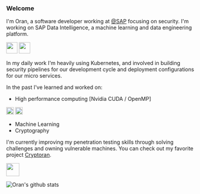 ### Welcome

I'm Oran, a software developer working at [@SAP](https://github.com/SAP) focusing on security. I'm working on SAP Data Intelligence, a machine learning and data engineering platform.

<a href="https://www.sap.com"><img height=30 src="https://upload.wikimedia.org/wikipedia/commons/5/59/SAP_2011_logo.svg"/></a>
<a href="https://kubernetes.io/"><img height=30 src="https://upload.wikimedia.org/wikipedia/commons/6/67/Kubernetes_logo.svg"/></a>

In my daily work I'm heavily using Kubernetes, and involved in building security pipelines for our development cycle and deployment configurations for our micro services.

In the past I've learned and worked on:
- High performance computing [Nvidia CUDA / OpenMP] 

<a href="https://developer.nvidia.com/cuda-toolkit"><img height=20 src="https://www.nvidia.com/etc/designs/nvidiaGDC/clientlibs_base/images/NVIDIA-Logo.svg"/></a> <a href="https://www.openmp.org"><img height=20 src="https://www.openmp.org/wp-content/uploads/openmp-enabling-hpc-since-1997.png"/></a>
- Machine Learning
- Cryptography

I'm currently improving my penetration testing skills through solving challenges and owning vulnerable machines. You can check out my favorite project [Cryptoran](https://github.com/orancanoren/cryptoran).

<a href="https://github.com/orancanoren/cryptoran"><img height=35 src="https://raw.githubusercontent.com/orancanoren/cryptoran/master/Cryptoran%20Logo.png"/></a>

![Oran's github stats](https://github-readme-stats.vercel.app/api?username=orancanoren&show_icons=true&line_height=30)
